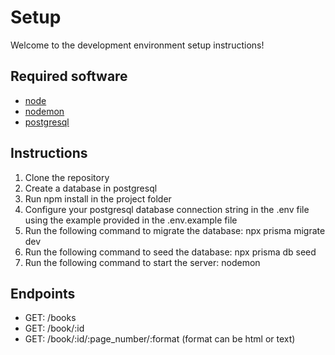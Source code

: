 # Setup

Welcome to the development environment setup instructions!

## Required software

- [node](https://nodejs.org/en/)
- [nodemon](https://www.npmjs.com/package/nodemon)
- [postgresql](https://www.datacamp.com/tutorial/installing-postgresql-windows-macosx)

## Instructions

1. Clone the repository
2. Create a database in postgresql
3. Run npm install in the project folder
4. Configure your postgresql database connection string in the .env file using the example provided in the .env.example file
5. Run the following command to migrate the database: npx prisma migrate dev
6. Run the following command to seed the database: npx prisma db seed
7. Run the following command to start the server: nodemon

## Endpoints

- GET: /books
- GET: /book/:id
- GET: /book/:id/:page_number/:format (format can be html or text)
